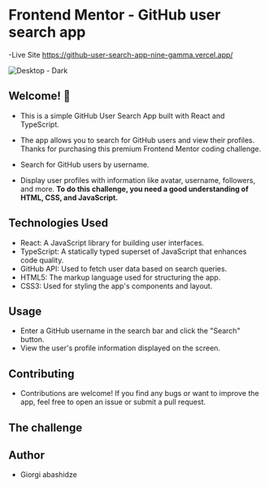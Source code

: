 

# Frontend Mentor - GitHub user search app

-Live Site https://github-user-search-app-nine-gamma.vercel.app/


 ![Desktop - Dark](https://github.com/Abashidzeofficial/github-user-search-app/assets/114133338/34feee72-1e9e-44aa-8f20-30ce69aa581d)
## Welcome! 👋

- This is a simple GitHub User Search App built with React and TypeScript.
- The app allows you to search for GitHub users and view their profiles.
Thanks for purchasing this premium Frontend Mentor coding challenge.


- Search for GitHub users by username.
- Display user profiles with information like avatar, username, followers, and more.
**To do this challenge, you need a good understanding of HTML, CSS, and JavaScript.**

## Technologies Used
 - React: A JavaScript library for building user interfaces.
 - TypeScript: A statically typed superset of JavaScript that enhances code quality.
 - GitHub API: Used to fetch user data based on search queries.
 - HTML5: The markup language used for structuring the app.
 - CSS3: Used for styling the app's components and layout.

## Usage
- Enter a GitHub username in the search bar and click the "Search" button.
- View the user's profile information displayed on the screen.

## Contributing
 - Contributions are welcome! If you find any bugs or want to improve the app, feel free to open an issue or submit a pull request.
## The challenge

## Author
- Giorgi abashidze
